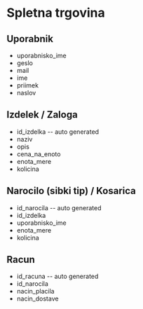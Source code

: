 # Spletna trgovina

## Uporabnik

- uporabnisko_ime
- geslo
- mail
- ime
- priimek
- naslov

## Izdelek / Zaloga

- id_izdelka              -- auto generated
- naziv
- opis
- cena_na_enoto
- enota_mere
- kolicina

## Narocilo (sibki tip) / Kosarica

- id_narocila              -- auto generated
- id_izdelka
- uporabnisko_ime
- enota_mere
- kolicina

## Racun

- id_racuna       -- auto generated
- id_narocila
- nacin_placila
- nacin_dostave
